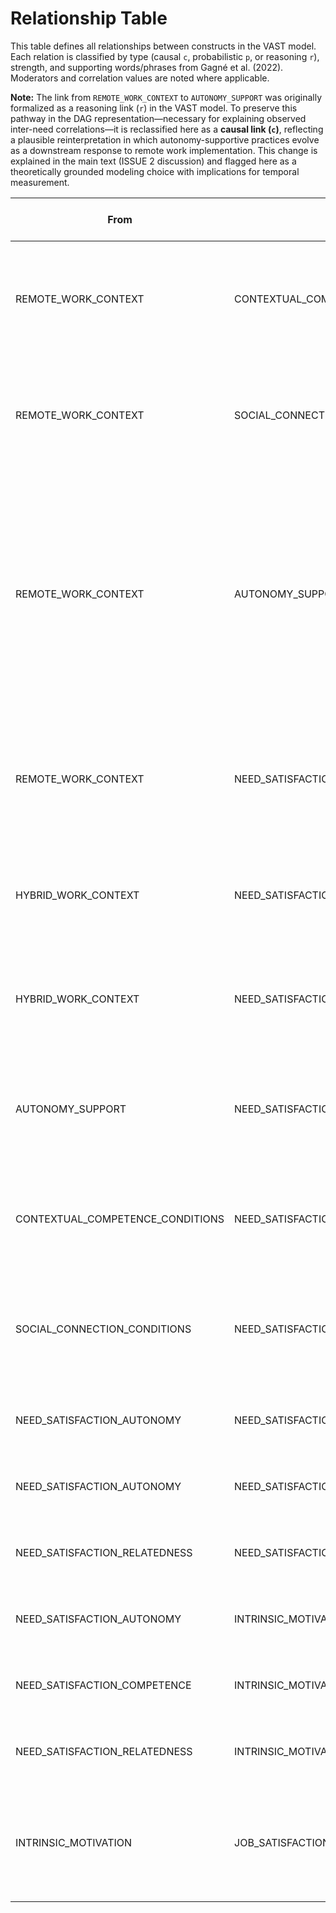 # Relationship Table

This table defines all relationships between constructs in the VAST model. Each relation is classified by type (causal `c`, probabilistic `p`, or reasoning `r`), strength, and supporting words/phrases from Gagné et al. (2022). Moderators and correlation values are noted where applicable.

**Note:** The link from `REMOTE_WORK_CONTEXT` to `AUTONOMY_SUPPORT` was originally formalized as a reasoning link (`r`) in the VAST model. To preserve this pathway in the DAG representation—necessary for explaining observed inter-need correlations—it is reclassified here as a **causal link (`c`)**, reflecting a plausible reinterpretation in which autonomy-supportive practices evolve as a downstream response to remote work implementation. This change is explained in the main text (ISSUE 2 discussion) and flagged here as a theoretically grounded modeling choice with implications for temporal measurement.

| From | To | Type (strength) | Key words (strength indicator) | Moderator | Comment |
|------|----|------------------|---------------------------------|-----------|---------|
| REMOTE_WORK_CONTEXT | CONTEXTUAL_COMPETENCE_CONDITIONS | c (weak) | might thwart | – | Remote work can introduce competence barriers under poor conditions. Source: Gagné et al. (2022) |
| REMOTE_WORK_CONTEXT | SOCIAL_CONNECTION_CONDITIONS | c (moderate) | can present | – | Remote work can challenge relatedness if not well-structured. Source: Gagné et al. (2022) |
| REMOTE_WORK_CONTEXT | AUTONOMY_SUPPORT | c (moderate) | reinterpreted from "important to" | – | Reclassified as causal link for DAG translation. Reflects that autonomy-supportive practices may be developed in response to remote work. Measurement must occur after remote work adoption. See main text (ISSUE 2). |
| REMOTE_WORK_CONTEXT | NEED_SATISFACTION_AUTONOMY | c (moderate) | experience increased autonomy | – | Structural effect: absence of workplace routines increases autonomy. Source: Gagné et al. (2022), p. 7 |
| HYBRID_WORK_CONTEXT | NEED_SATISFACTION_AUTONOMY | c (moderate) | seems to offer | – | Hybrid work can promote autonomy if well designed. Source: Gagné et al. (2022) |
| HYBRID_WORK_CONTEXT | NEED_SATISFACTION_RELATEDNESS | c (moderate) | seems to offer | – | Hybrid work can promote relatedness if well structured. Source: Gagné et al. (2022) |
| AUTONOMY_SUPPORT | NEED_SATISFACTION_AUTONOMY | c (strong) | leads to | Emotional Stability (moderator) | Autonomy-supportive management increases autonomy satisfaction. Source: Gagné et al. (2022) |
| CONTEXTUAL_COMPETENCE_CONDITIONS | NEED_SATISFACTION_COMPETENCE | c (weak) | might thwart | – | Competence conditions influence competence satisfaction. Source: Gagné et al. (2022) |
| SOCIAL_CONNECTION_CONDITIONS | NEED_SATISFACTION_RELATEDNESS | c (strong) | lead to | – | Social connection conditions influence relatedness satisfaction. Source: Gagné et al. (2022) |
| NEED_SATISFACTION_AUTONOMY | NEED_SATISFACTION_RELATEDNESS | p (strong) | correlation r = 0.629 | – | Inter-need correlation. Source: Brunelle & Fortin (2021) |
| NEED_SATISFACTION_AUTONOMY | NEED_SATISFACTION_COMPETENCE | p (moderate) | correlation r = 0.474 | – | Inter-need correlation. Source: Brunelle & Fortin (2021) |
| NEED_SATISFACTION_RELATEDNESS | NEED_SATISFACTION_COMPETENCE | p (weak-moderate) | correlation r = 0.301 | – | Inter-need correlation. Source: Brunelle & Fortin (2021) |
| NEED_SATISFACTION_AUTONOMY | INTRINSIC_MOTIVATION | c (strong) | significantly related to | – | Core SDT causal link. Source: Gagné et al. (2022) |
| NEED_SATISFACTION_COMPETENCE | INTRINSIC_MOTIVATION | c (strong) | significantly related to | – | Core SDT causal link. Source: Gagné et al. (2022) |
| NEED_SATISFACTION_RELATEDNESS | INTRINSIC_MOTIVATION | c (strong) | significantly related to | – | Core SDT causal link. Source: Gagné et al. (2022) |
| INTRINSIC_MOTIVATION | JOB_SATISFACTION | p (moderate) | correlation r = 0.48 | – | Probabilistic relation based on meta-analytic evidence. Source: Van den Broeck et al. (2021) |

